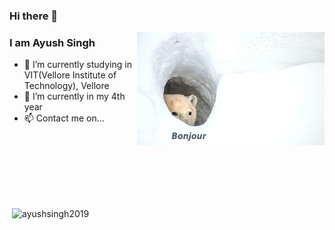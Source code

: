 ### Hi there 👋

<img align=right width="300"  src="https://github.com/ayushsingh2019/ayushsingh2019/blob/main/UGnn6nrJCYvHxEycE1E-awIO_FVB4tlFZOJ95JDf7Uo.jpg">

### I am Ayush Singh 


- 🔭 I’m currently studying in VIT(Vellore Institute of Technology), Vellore
- 🌱 I’m currently in my 4th year 
- 📫 Contact me on...


<br><br><br><br><br><br>
<p align="left"> <img align=right width="500" src="https://github-readme-stats.vercel.app/api?username=ayushsingh2019&show_icons=true&theme=great-gatsby" alt="ayushsingh2019"/>
</br>
